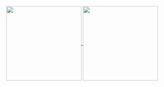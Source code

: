 <a href="https://github.com/anuraghazra/github-readme-stats">
  <img height=200 align="center" src="https://github-readme-stats.vercel.app/api?username=sramirez124" />
</a>
<a href="https://github.com/sramirez124/top-language">
  <img height=200 align="center" src="![Anurag's GitHub stats](https://github-readme-stats.vercel.app/api?username=sramirez124&show_icons=true&theme=merko)" />
</a>
<!--
**sramirez124/sramirez124** is a ✨ _special_ ✨ repository because its `README.md` (this file) appears on your GitHub profile.

Here are some ideas to get you started:

- 🔭 I’m currently working on ...
- 🌱 I’m currently learning ...
- 👯 I’m looking to collaborate on ...
- 🤔 I’m looking for help with ...
- 💬 Ask me about ...
- 📫 How to reach me: ...
- 😄 Pronouns: ...
- ⚡ Fun fact: ...
-->
